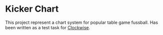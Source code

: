 # Kicker Chart

This project represent a chart system for popular table game fussball. Has been written as a test task for [Clockwise](http://www.clockwisesoftware.com).
